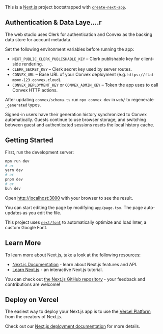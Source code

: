 This is a [Next.js](https://nextjs.org/) project bootstrapped with [`create-next-app`](https://github.com/vercel/next.js/tree/canary/packages/create-next-app).

## Authentication & Data Laye....r

The web studio uses Clerk for authentication and Convex as the backing data store for account metadata.

Set the following environment variables before running the app:

- `NEXT_PUBLIC_CLERK_PUBLISHABLE_KEY` – Clerk publishable key for client-side rendering.
- `CLERK_SECRET_KEY` – Clerk secret key used by server routes.
- `CONVEX_URL` – Base URL of your Convex deployment (e.g. `https://flat-moon-123.convex.cloud`).
- `CONVEX_DEPLOYMENT_KEY` or `CONVEX_ADMIN_KEY` – Token the app uses to call Convex HTTP actions.

After updating `convex/schema.ts` run `npx convex dev` in `web/` to regenerate `_generated` types.

Signed-in users have their generation history synchronized to Convex automatically. Guests continue to use browser storage, and switching between guest and authenticated sessions resets the local history cache.

## Getting Started

First, run the development server:

```bash
npm run dev
# or
yarn dev
# or
pnpm dev
# or
bun dev
```

Open [http://localhost:3000](http://localhost:3000) with your browser to see the result.

You can start editing the page by modifying `app/page.tsx`. The page auto-updates as you edit the file.

This project uses [`next/font`](https://nextjs.org/docs/basic-features/font-optimization) to automatically optimize and load Inter, a custom Google Font.

## Learn More

To learn more about Next.js, take a look at the following resources:

- [Next.js Documentation](https://nextjs.org/docs) - learn about Next.js features and API.
- [Learn Next.js](https://nextjs.org/learn) - an interactive Next.js tutorial.

You can check out [the Next.js GitHub repository](https://github.com/vercel/next.js/) - your feedback and contributions are welcome!

## Deploy on Vercel

The easiest way to deploy your Next.js app is to use the [Vercel Platform](https://vercel.com/new?utm_medium=default-template&filter=next.js&utm_source=create-next-app&utm_campaign=create-next-app-readme) from the creators of Next.js.

Check out our [Next.js deployment documentation](https://nextjs.org/docs/deployment) for more details.
